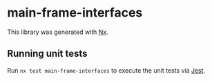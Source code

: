 # main-frame-interfaces

This library was generated with [Nx](https://nx.dev).

## Running unit tests

Run `nx test main-frame-interfaces` to execute the unit tests via [Jest](https://jestjs.io).
